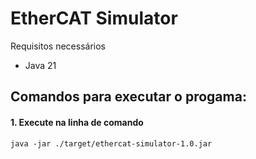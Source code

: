 # EtherCAT Simulator

Requisitos necessários
- Java 21

## Comandos para executar o progama:

#### 1. Execute na linha de comando
```
java -jar ./target/ethercat-simulator-1.0.jar
```
